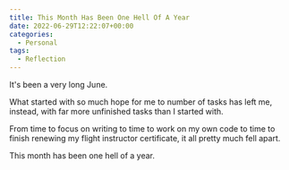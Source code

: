 ```yaml
---
title: This Month Has Been One Hell Of A Year
date: 2022-06-29T12:22:07+00:00
categories:
  - Personal
tags:
  - Reflection
---
```


It's been a very long June.

What started with so much hope for me to number of tasks has left me, instead, with far more unfinished tasks than I started with.

From time to focus on writing to time to work on my own code to time to finish renewing my flight instructor certificate, it all pretty much fell apart.

This month has been one hell of a year.